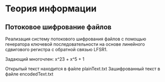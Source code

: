 # Теория информации

## Потоковое шифрование файлов

Реализация систему потокового шифрования файлов с помощью генератора ключевой последовательности на основе линейного сдвигового регистра с обратной связью LFSR1. 

Задающий многочлен: x^23 + x^5 + 1

Открытый текст находится в файле plainText.txt
Зашифрованный текст в файле encodedText.txt
